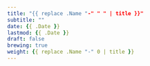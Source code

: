 ```yaml
---
title: "{{ replace .Name "-" " " | title }}"
subtitle: ""
date: {{ .Date }}
lastmod: {{ .Date }}
draft: false
brewing: true
weight: {{ replace .Name "-" 0 | title }}
---
```


